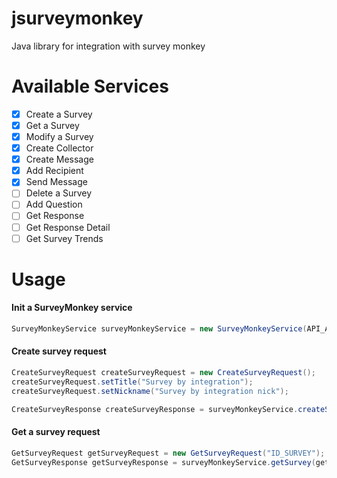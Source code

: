 # jsurveymonkey
Java library for integration with survey monkey

# Available Services
- [X] Create a Survey
- [x] Get a Survey
- [x] Modify a Survey
- [x] Create Collector
- [X] Create Message
- [X] Add Recipient
- [X] Send Message
- [ ] Delete a Survey
- [ ] Add Question
- [ ] Get Response
- [ ] Get Response Detail
- [ ] Get Survey Trends

# Usage

#### Init a SurveyMonkey service
```java
SurveyMonkeyService surveyMonkeyService = new SurveyMonkeyService(API_AUTH_TOKEN);
```

#### Create survey request
```java
CreateSurveyRequest createSurveyRequest = new CreateSurveyRequest();
createSurveyRequest.setTitle("Survey by integration");
createSurveyRequest.setNickname("Survey by integration nick");

CreateSurveyResponse createSurveyResponse = surveyMonkeyService.createSurvey(createSurveyRequest);
```

#### Get a survey request
```java
GetSurveyRequest getSurveyRequest = new GetSurveyRequest("ID_SURVEY");
GetSurveyResponse getSurveyResponse = surveyMonkeyService.getSurvey(getSurveyRequest);
```
